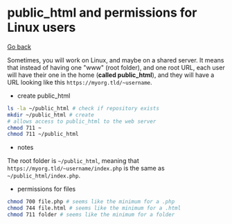 # public_html and permissions for Linux users

[Go back](../index.md#webserver)

Sometimes, you will work on Linux, and maybe on a shared server. It means that instead of having one "www" (root folder), and one root URL, each user will have their one in the home (**called public_html**), and they will have a URL looking like this `https://myorg.tld/~username`.

* create public_html

```bash
ls -la ~/public_html # check if repository exists
mkdir ~/public_html # create
# allows access to public_html to the web server
chmod 711 ~
chmod 711 ~/public_html
````

* notes

The root folder is `~/public_html`, meaning that `https://myorg.tld/~username/index.php` is the same as `~/public_html/index.php`.

* permissions for files

```bash
chmod 700 file.php # seems like the minimum for a .php
chmod 744 file.html # seems like the minimum for a .html
chmod 711 folder # seems like the minimum for a folder
```